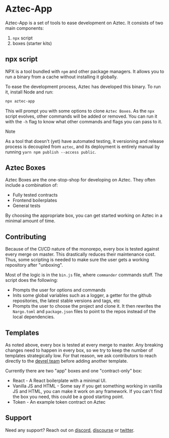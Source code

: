 # Aztec-App

Aztec-App is a set of tools to ease development on Aztec. It consists of two main components:

1. `npx` script
2. boxes (starter kits)

## npx script

NPX is a tool bundled with `npm` and other package managers. It allows you to run a binary from a cache without installing it globally.

To ease the development process, Aztec has developed this binary. To run it, install Node and run:

```bash
npx aztec-app
```

This will prompt you with some options to clone `Aztec Boxes`. As the `npx` script evolves, other commands will be added or removed. You can run it with the `-h` flag to know what other commands and flags you can pass to it.

> [!NOTE]
> As a tool that doesn't (yet) have automated testing, it versioning and release process is decoupled from `aztec`, and its deployment is entirely manual by running `yarn npm publish --access public`.

## Aztec Boxes

Aztec Boxes are the one-stop-shop for developing on Aztec. They often include a combination of:

- Fully tested contracts
- Frontend boilerplates
- General tests

By choosing the appropriate box, you can get started working on Aztec in a minimal amount of time.

## Contributing

Because of the CI/CD nature of the monorepo, every box is tested against every merge on master. This drastically reduces their maintenance cost. Thus, some scripting is needed to make sure the user gets a working repository after "unboxing".

Most of the logic is in the `bin.js` file, where `commander` commands stuff. The script does the following:

- Prompts the user for options and commands
- Inits some global variables such as a logger, a getter for the github repositories, the latest stable versions and tags, etc
- Prompts the user to choose the project and clone it. It then rewrites the `Nargo.toml` and `package.json` files to point to the repos instead of the local dependencies.

## Templates

As noted above, every box is tested at every merge to master. Any breaking changes need to happen in every box, so we try to keep the number of templates strategically low. For that reason, we ask contributors to reach directly to the [devrel team](https://github.com/orgs/AztecProtocol/teams/devrel) before adding another template.

Currently there are two "app" boxes and one "contract-only" box:

- React - A React boilerplate with a minimal UI.
- Vanilla JS and HTML - Some say if you get something working in vanilla JS and HTML, you can make it work on any framework. If you can't find the box you need, this could be a good starting point.
- Token - An example token contract on Aztec

## Support

Need any support? Reach out on [discord](https://discord.gg/DgWG2DBMyB), [discourse](https://discourse.aztec.network/) or [twitter](https://x.com/aztecnetwork).
